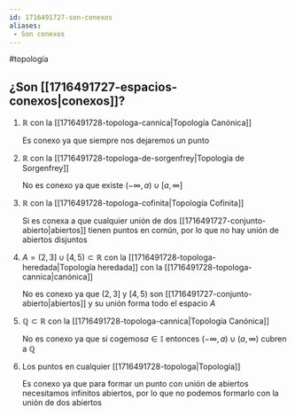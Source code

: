 ```yaml
---
id: 1716491727-son-conexos
aliases:
 - Son conexos
---
```


#topología 

## ¿Son [[1716491727-espacios-conexos|conexos]]?

1. $\mathbb{R}$ con la [[1716491728-topologa-cannica|Topología Canónica]]
	
	Es conexo ya que siempre nos dejaremos un punto

2. $\mathbb{R}$ con la [[1716491728-topologa-de-sorgenfrey|Topología de Sorgenfrey]]
	
	No es conexo ya que existe $(-\infty,a)\cup[a,\infty]$

3. $\mathbb{R}$ con la [[1716491728-topologa-cofinita|Topología Cofinita]]
	
	Si es conexa a que cualquier unión de dos [[1716491727-conjunto-abierto|abiertos]] tienen puntos en común, por lo que no hay unión de abiertos disjuntos

4. $A = (2,3] \cup [4,5) \subset \mathbb{R}$ con la [[1716491728-topologa-heredada|Topología heredada]] con la [[1716491728-topologa-cannica|canónica]]
	
	No es conexo ya que $(2,3]$ y $[4,5)$ son [[1716491727-conjunto-abierto|abiertos]] y su unión forma todo el espacio $A$

5. $\mathbb{Q} \subset \mathbb{R}$ con la [[1716491728-topologa-cannica|Topología Canónica]]
	
	No es conexo ya que si cogemos$a \in \mathbb{I}$ entonces $(-\infty,a) \cup (a,\infty)$ cubren a $\mathbb{Q}$

6. Los puntos en cualquier [[1716491728-topologa|Topología]]

	Es conexo ya que para formar un punto con unión de abiertos necesitamos infinitos abiertos, por lo que no podemos formarlo con la unión de dos abiertos